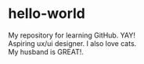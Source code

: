 # hello-world
My repository for learning GitHub. YAY!  
Aspiring ux/ui designer. I also love cats.   
My husband is GREAT!.  
